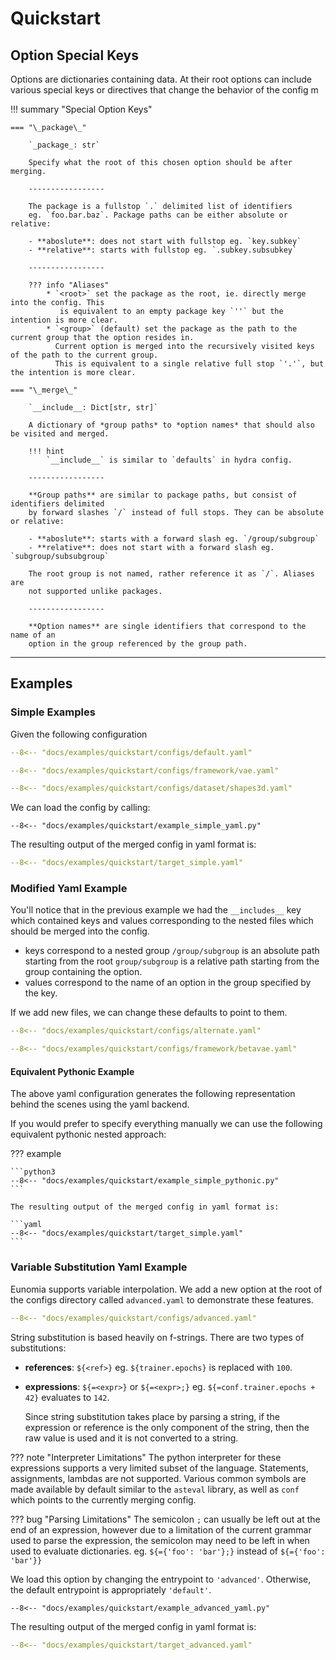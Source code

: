 # Quickstart




## Option Special Keys

Options are dictionaries containing data. At their
root options can include various special keys or directives that change the behavior of the config m

!!! summary "Special Option Keys"

    === "\_package\_"
    
        `_package_: str`
        
        Specify what the root of this chosen option should be after merging.

        -----------------

        The package is a fullstop `.` delimited list of identifiers
        eg. `foo.bar.baz`. Package paths can be either absolute or relative:
        
        - **aboslute**: does not start with fullstop eg. `key.subkey`
        - **relative**: starts with fullstop eg. `.subkey.subsubkey`

        -----------------
    
        ??? info "Aliases"
            * `<root>` set the package as the root, ie. directly merge into the config. This
               is equivalent to an empty package key `''` but the intention is more clear.
            * `<group>` (default) set the package as the path to the current group that the option resides in.
              Current option is merged into the recursively visited keys of the path to the current group.
              This is equivalent to a single relative full stop `'.'`, but the intention is more clear.
    
    === "\_merge\_"
    
        `__include__: Dict[str, str]`
    
        A dictionary of *group paths* to *option names* that should also be visited and merged.

        !!! hint
            `__include__` is similar to `defaults` in hydra config.

        -----------------

        **Group paths** are similar to package paths, but consist of identifiers delimited
        by forward slashes `/` instead of full stops. They can be absolute or relative:

        - **aboslute**: starts with a forward slash eg. `/group/subgroup`
        - **relative**: does not start with a forward slash eg. `subgroup/subsubgroup`

        The root group is not named, rather reference it as `/`. Aliases are
        not supported unlike packages.

        -----------------

        **Option names** are single identifiers that correspond to the name of an
        option in the group referenced by the group path.


-------------------------------------------------------------


## Examples

### Simple Examples

Given the following configuration

```yaml
--8<-- "docs/examples/quickstart/configs/default.yaml"
```
```yaml
--8<-- "docs/examples/quickstart/configs/framework/vae.yaml"
```
```yaml
--8<-- "docs/examples/quickstart/configs/dataset/shapes3d.yaml"
```

We can load the config by calling:

```python3
--8<-- "docs/examples/quickstart/example_simple_yaml.py"
```

The resulting output of the merged config in yaml format is:

```yaml
--8<-- "docs/examples/quickstart/target_simple.yaml"
```

### Modified Yaml Example

You'll notice that in the previous example we had the `__includes__` key
which contained keys and values corresponding to the nested files which
should be merged into the config.

  - keys correspond to a nested group
    `/group/subgroup` is an absolute path starting from the root
    `group/subgroup` is a relative path starting from the group containing the option.
  - values correspond to the name of an option in the group specified by the key.

If we add new files, we can change these defaults to point to them.

```yaml
--8<-- "docs/examples/quickstart/configs/alternate.yaml"
```

```yaml
--8<-- "docs/examples/quickstart/configs/framework/betavae.yaml"
```


#### Equivalent Pythonic Example

The above yaml configuration generates the following representation behind
the scenes using the yaml backend.

If you would prefer to specify everything manually we can use the
following equivalent pythonic nested approach:

??? example
    
    ```python3
    --8<-- "docs/examples/quickstart/example_simple_pythonic.py"
    ```
    
    The resulting output of the merged config in yaml format is:
    
    ```yaml
    --8<-- "docs/examples/quickstart/target_simple.yaml"
    ```


### Variable Substitution Yaml Example

Eunomia supports variable interpolation. We add a new option at the root of the
configs directory called `advanced.yaml` to demonstrate these features.

```yaml
--8<-- "docs/examples/quickstart/configs/advanced.yaml"
```

String substitution is based heavily on f-strings. There are two types of substitutions:

  - **references**: `${<ref>}` eg. `${trainer.epochs}` is replaced with `100`.
  - **expressions**: `${=<expr>}` or `${=<expr>;}` eg. `${=conf.trainer.epochs + 42}` evaluates to `142`.
    
    Since string substitution takes place by parsing a string, if the expression or reference is 
    the only component of the string, then the raw value is used and it is not converted to a string.

??? note "Interpreter Limitations"
    The python interpreter for these expressions supports a very limited subset of the language. Statements, 
    assignments, lambdas are not supported. Various common symbols are made available by
    default similar to the `asteval` library, as well as `conf` which points to the currently merging config.

??? bug "Parsing Limitations"
    The semicolon `;` can usually be left out at the end of an expression, however due to a limitation
    of the current grammar used to parse the expression, the semicolon may need to be left in when used
    to evaluate dictionaries. eg. `${={'foo': 'bar'};}` instead of `${={'foo': 'bar'}}`

We load this option by changing the entrypoint to `'advanced'`.
Otherwise, the default entrypoint is appropriately `'default'`.

```python3
--8<-- "docs/examples/quickstart/example_advanced_yaml.py"
```

The resulting output of the merged config in yaml format is:

```yaml
--8<-- "docs/examples/quickstart/target_advanced.yaml"
```
